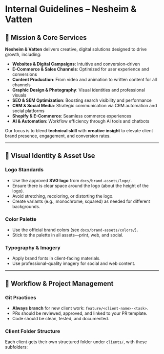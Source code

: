 # Internal Guidelines – Nesheim & Vatten

## 🧠 Mission & Core Services

**Nesheim & Vatten** delivers creative, digital solutions designed to drive growth, including:

- **Websites & Digital Campaigns**: Intuitive and conversion-driven
- **E-Commerce & Sales Channels**: Optimized for user experience and conversions
- **Content Production**: From video and animation to written content for all channels
- **Graphic Design & Photography**: Visual identities and professional visuals
- **SEO & SEM Optimization**: Boosting search visibility and performance
- **CRM & Social Media**: Strategic communication via CRM automation and social platforms
- **Shopify & E-Commerce**: Seamless commerce experiences
- **AI & Automation**: Workflow efficiency through AI tools and chatbots

Our focus is to blend **technical skill** with **creative insight** to elevate client brand presence, engagement, and conversion rates.

---

## 🎨 Visual Identity & Asset Use

### Logo Standards
- Use the approved **SVG logo** from `docs/brand-assets/logo/`.
- Ensure there is clear space around the logo (about the height of the logo).
- Avoid stretching, recoloring, or distorting the logo.
- Create variants (e.g., monochrome, squared) as needed for different backgrounds.

### Color Palette
- Use the official brand colors (see `docs/brand-assets/colors/`).
- Stick to the palette in all assets—print, web, and social.

### Typography & Imagery
- Apply brand fonts in client-facing materials.
- Use professional-quality imagery for social and web content.

---

## 🚀 Workflow & Project Management

### Git Practices
- **Always branch** for new client work: `feature/<client-name>-<task>`.
- PRs should be reviewed, approved, and linked to your PR template.
- Code should be clean, tested, and documented.

### Client Folder Structure
Each client gets their own structured folder under `clients/`, with these subfolders:

